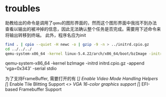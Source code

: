 # troubles

助教给出的命令是调用了`qemu`的图形界面的，然而这个图形界面中我找不到办法查看以输出的被冲掉的信息，因此无法确认整个任务是否完成。需要用下述命令来将输出转移到终端。
此外，程序名应为init

```bash
find . | cpio --quiet -H newc -o | gzip -9 -n > ../initrd.cpio.gz
cd ../../../
qemu-system-x86_64 -kernel linux-5.4.22/arch/x86_64/boot/bzImage -initrd ramdisk/test3/initrd.cpio.gz -nographic -append "root=/dev/sda console=ttyS0" 
```

qemu-system-x86_64 -kernel bzImage -initrd initrd.cpio.gz -append 'vga=0x343' -serial stdio

为了支持FrameBuffer, 需要打开的有
[*]   Enable Video Mode Handling Helpers
[*]   Enable Tile Blitting Support 
<*>   VGA 16-color graphics support
[*]   EFI-based Framebuffer Support  